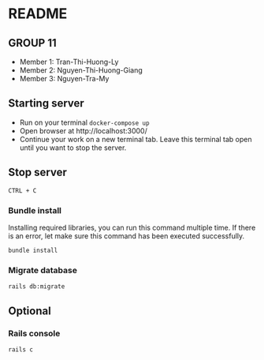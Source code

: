 # README

## GROUP 11

- Member 1: Tran-Thi-Huong-Ly
- Member 2: Nguyen-Thi-Huong-Giang
- Member 3: Nguyen-Tra-My

## Starting server

- Run on your terminal `docker-compose up`
- Open browser at http://localhost:3000/
- Continue your work on a new terminal tab. Leave this terminal tab open until you want to stop the server.

## Stop server

`CTRL + C`

### Bundle install
Installing required libraries, you can run this command multiple time. If there is an error, let make sure this command has been executed successfully.

`bundle install`

### Migrate database

`rails db:migrate`

## Optional

### Rails console

`rails c`
